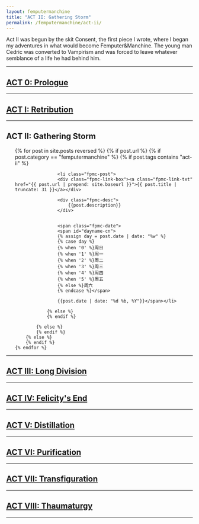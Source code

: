 ```yaml
---
layout: femputermanchine
title: "ACT II: Gathering Storm"
permalink: /femputermanchine/act-ii/
---
```


<html>
<head>
<meta charset="utf-8">

</head>

<body>

<div id="fpmc-intro">
<p>Act II was begun by the skit Consent, the first piece I wrote, where I began my adventures in what would become Femputer&Manchine. The young man Cedric was converted to Vampirism and was forced to leave whatever semblance of a life he had behind him.</p>
</div>

<hr>

<h2><a href="{{ '/femputermanchine/' | prepend: site.url }}">ACT 0: Prologue</a></h2>

<hr>

<h2><a href="{{ '/femputermanchine/act-i/' | prepend: site.url }}">ACT I: Retribution</a></h2>

<hr>

<h2>ACT II: Gathering Storm</h2>

<ul>
	{% for post in site.posts reversed %}
        {% if post.url %}
			{% if post.category == "femputermanchine" %}
				{% if post.tags contains "act-ii" %}

				    <li class="fpmc-post">
					<div class="fpmc-link-box"><a class="fpmc-link-txt" href="{{ post.url | prepend: site.baseurl }}">{{ post.title | truncate: 31 }}</a></div>

					<div class="fpmc-desc">
						{{post.description}}
					</div>

			
					<span class="fpmc-date">
					<span id="dayname-cn">
					{% assign day = post.date | date: "%w" %}
					{% case day %}
					{% when '0' %}周日
					{% when '1' %}周一
					{% when '2' %}周二
					{% when '3' %}周三
					{% when '4' %}周四
					{% when '5' %}周五
					{% else %}周六
					{% endcase %}</span>

					{{post.date | date: "%d %b, %Y"}}</span></li>
				
				{% else %}
				{% endif %}

			{% else %}	
			{% endif %}
		{% else %}
        {% endif %}
    {% endfor %}
</ul>

<hr>

<h2> <a href="{{ '/femputermanchine/act-iii/' | prepend: site.url }}">ACT III: Long Division</a> </h2>

<hr>

<h2> <a href="{{ '/femputermanchine/act-iv/' | prepend: site.url }}">ACT IV: Felicity's End</a> </h2>

<hr>

<h2> <a href="{{ '/femputermanchine/act-v/' | prepend: site.url }}">ACT V: Distillation</a> </h2>

<hr>

<h2> <a href="{{ '/femputermanchine/act-vi/' | prepend: site.url }}">ACT VI: Purification</a> </h2>

<hr>

<h2><a href="{{ '/femputermanchine/act-vii/' | prepend: site.url }}">ACT VII: Transfiguration</a></h2>

<hr>

<h2><a href="{{ '/femputermanchine/act-viii/' | prepend: site.url }}">ACT VIII: Thaumaturgy</a></h2>

<hr>


</body>
</html>





